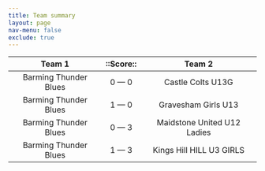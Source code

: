 ```yaml
---
title: Team summary
layout: page
nav-menu: false
exclude: true
---
```




|        Team 1         |  ::Score::  |           Team 2            |
|:---------------------:|:-----------:|:---------------------------:|
| Barming Thunder Blues | 0 &mdash; 0 |      Castle Colts U13G      |
| Barming Thunder Blues | 1 &mdash; 0 |     Gravesham Girls U13     |
| Barming Thunder Blues | 0 &mdash; 3 | Maidstone United U12 Ladies |
| Barming Thunder Blues | 1 &mdash; 3 |  Kings Hill HILL U3 GIRLS   |

 <br /><br /><br />